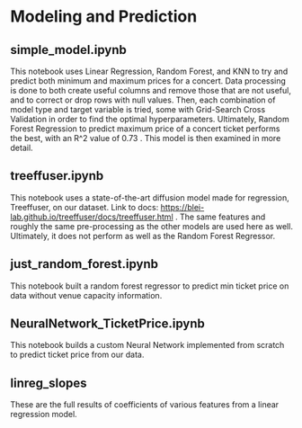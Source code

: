 # Modeling and Prediction

## simple_model.ipynb
This notebook uses Linear Regression, Random Forest, and KNN to try and predict both minimum and maximum prices for a concert. Data processing is done to both create useful columns and remove those that are not useful, and to correct or drop rows with null values. Then, each combination of model type and target variable is tried, some with Grid-Search Cross Validation in order to find the optimal hyperparameters. Ultimately, Random Forest Regression to predict maximum price of a concert ticket performs the best, with an R^2 value of 0.73 . This model is then examined in more detail.

## treeffuser.ipynb
This notebook uses a state-of-the-art diffusion model made for regression, Treeffuser, on our dataset. Link to docs: https://blei-lab.github.io/treeffuser/docs/treeffuser.html . The same features and roughly the same pre-processing as the other models are used here as well. Ultimately, it does not perform as well as the Random Forest Regressor. 

## just_random_forest.ipynb
This notebook built a random forest regressor to predict min ticket price on data without venue capacity information. 

## NeuralNetwork_TicketPrice.ipynb
This notebook builds a custom Neural Network implemented from scratch to predict ticket price from our data. 

## linreg_slopes
These are the full results of coefficients of various features from a linear regression model. 